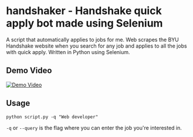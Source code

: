 # handshaker - Handshake quick apply bot made using Selenium

A script that automatically applies to jobs for me. Web scrapes the BYU Handshake website when you search for any job and applies to all the jobs with quick apply. Written in Python using Selenium.

## Demo Video
[![Demo Video](https://img.youtube.com/vi/34GiNbJ4ECc/0.jpg)](https://youtu.be/34GiNbJ4ECc)

## Usage

```
python script.py -q "Web developer"
```

`-q` or `--query` is the flag where you can enter the job you're interested in.
